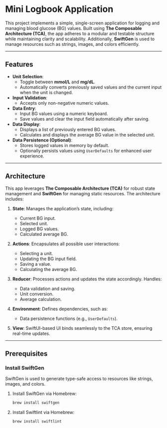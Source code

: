 # Mini Logbook Application

This project implements a simple, single-screen application for logging and managing blood glucose (BG) values. Built using **The Composable Architecture (TCA)**, the app adheres to a modular and testable structure while maintaining clarity and scalability. Additionally, **SwiftGen** is used to manage resources such as strings, images, and colors efficiently.

---

## Features

- **Unit Selection**: 
  - Toggle between **mmol/L** and **mg/dL**.
  - Automatically converts previously saved values and the current input when the unit is changed.
- **Input Validation**: 
  - Accepts only non-negative numeric values.
- **Data Entry**: 
  - Input BG values using a numeric keyboard.
  - Save values and clear the input field automatically after saving.
- **Data Display**: 
  - Displays a list of previously entered BG values.
  - Calculates and displays the average BG value in the selected unit.
- **Data Persistence (Optional)**:
  - Stores logged values in memory by default.
  - Optionally persists values using `UserDefaults` for enhanced user experience.

---

## Architecture

This app leverages **The Composable Architecture (TCA)** for robust state management and **SwiftGen** for managing static resources. The architecture includes:

1. **State**: Manages the application’s state, including:
   - Current BG input.
   - Selected unit.
   - Logged BG values.
   - Calculated average BG.

2. **Actions**: Encapsulates all possible user interactions:
   - Selecting a unit.
   - Updating the BG input field.
   - Saving a value.
   - Calculating the average BG.

3. **Reducer**: Processes actions and updates the state accordingly. Handles:
   - Data validation and saving.
   - Unit conversion.
   - Average calculation.

4. **Environment**: Defines dependencies, such as:
   - Data persistence functions (e.g., `UserDefaults`).

5. **View**: SwiftUI-based UI binds seamlessly to the TCA store, ensuring real-time updates.

---

## Prerequisites

### Install SwiftGen

SwiftGen is used to generate type-safe access to resources like strings, images, and colors.

1. Install SwiftGen via Homebrew:
   ```bash
   brew install swiftgen

2. Install Swiftlint via Homebrew:
   ```bash
   brew install swiftlint

